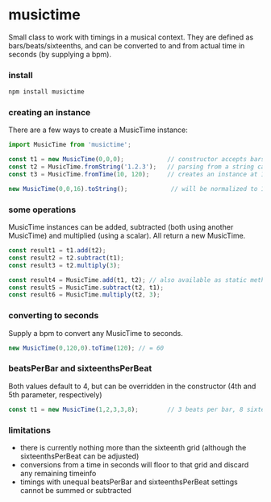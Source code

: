 # musictime

Small class to work with timings in a musical context. They are defined as bars/beats/sixteenths, and can be converted to and from actual time in seconds (by supplying a bpm).

### install

```sh
npm install musictime
```

### creating an instance
There are a few ways to create a MusicTime instance:
```javascript
import MusicTime from 'musictime';

const t1 = new MusicTime(0,0,0);            // constructor accepts bars, beats, sixteenths (all 0-based)
const t2 = MusicTime.fromString('1.2.3');   // parsing from a string can make data with a lot of timings much cleaner
const t3 = MusicTime.fromTime(10, 120);     // creates an instance at 10s (at 120bpm)

new MusicTime(0,0,16).toString();            // will be normalized to 1.0.0
```

### some operations
MusicTime instances can be added, subtracted (both using another MusicTime) and multiplied (using a scalar). All return a new MusicTime.
```javascript
const result1 = t1.add(t2);
const result2 = t2.subtract(t1);
const result3 = t2.multiply(3);

const result4 = MusicTime.add(t1, t2); // also available as static methods
const result5 = MusicTime.subtract(t2, t1);
const result6 = MusicTime.multiply(t2, 3);
```

### converting to seconds
Supply a bpm to convert any MusicTime to seconds.
```javascript
new MusicTime(0,120,0).toTime(120); // = 60
```

### beatsPerBar and sixteenthsPerBeat
Both values default to 4, but can be overridden in the constructor (4th and 5th parameter, respectively)

```javascript
const t1 = new MusicTime(1,2,3,3,8);        // 3 beats per bar, 8 sixteenths per beat   
```


### limitations
- there is currently nothing more than the sixteenth grid (although the sixteenthsPerBeat can be adjusted)
- conversions from a time in seconds will floor to that grid and discard any remaining timeinfo
- timings with unequal beatsPerBar and sixteenthsPerBeat settings cannot be summed or subtracted



